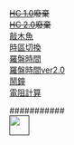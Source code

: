~~[HC 1.0](https://CK-Choco.github.io/1.0.html)廢棄~~  
~~[HC 2.0](https://CK-Choco.github.io/2.0.html)廢棄~~  
[敲木魚](https://CK-Choco.github.io/wood/index.html)  
[時區切換](https://CK-Choco.github.io/clock/TimeZone.html)  
[羅盤時間](https://CK-Choco.github.io/clock/compass.html)  
[羅盤時間ver2.0](https://CK-Choco.github.io/clock/compass2.html)  
[鬧鐘](https://CK-Choco.github.io/clock/CountdownTimer.html)     
[電阻計算](https://CK-Choco.github.io/resistance.html)   

###########  
[<img src="https://s18955.pcdn.co/wp-content/uploads/2018/02/github.png" width="35"/>]()
